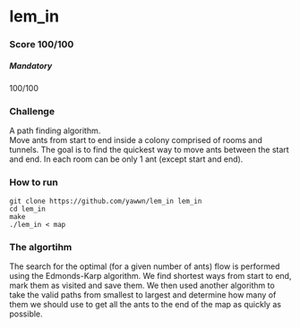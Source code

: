 # lem_in
### Score 100/100
##### Mandatory
100/100

### Challenge
A path finding algorithm.  
Move ants from start to end inside a colony comprised of rooms and tunnels.
The goal is to find the quickest way to move ants between the start and end.
In each room can be only 1 ant (except start and end).

###  How to run
```console
git clone https://github.com/yawwn/lem_in lem_in
cd lem_in
make
./lem_in < map
```
### The algortihm

The search for the optimal (for a given number of ants) flow is performed using the Edmonds-Karp algorithm.
We find shortest ways from start to end, mark them as visited and save them.
We then used another algorithm to take the valid paths from smallest to largest and determine how many of them we should use to get all the ants to the end of the map as quickly as possible.
